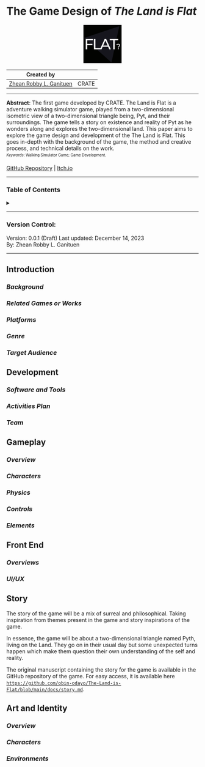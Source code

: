 # The Game Design of *The Land is Flat*

<div style="text-align: center;">
  <img src="/icon.svg" alt="Logo of The Land is Flat" width="100" height="auto">
</div>

| Created by              | |
|-------------------------|---------|
| [Zhean Robby L. Ganituen](github.io/obin-odayo) | CRATE   |
---
**Abstract**: The first game developed by CRATE. The Land is Flat is a adventure walking simulator game, played from a two-dimensional isometric view of a two-dimensional triangle being, Pyt, and their surroundings. The game tells a story on existence and reality of Pyt as he wonders along and explores the two-dimensional land. This paper aims to explore the game design and development of the The Land is Flat. This goes in-depth with the background of the game, the method and creative process, and technical details on the work.   
<sub><sup>*Keywords*: Walking Simulator Game; Game Development. </sup></sub>

[GitHub Repository](https://github.com/obin-odayo/The-Land-is-Flat) | [Itch.io]()

---

### Table of Contents

<details>
<summary></summary>

[**Introduction**](#1)  
___[Background](#1.1)  
___[Related Games or Works](#1.2)  
___[Platforms](#1.3)  
___[Genre](#1.4)  
___[Target Audience](#1.5)  

[**Development**](#2)  
___[Software and Tools](#2.1)  
___[Activities Plan](#2.2)  
___[Team](#2.3)  

[**Gameplay**](#3)  
___[Overview](#3.1)  
___[Characters](#3.2)  
___[Physics](#3.3)  
___[Controls](#3.4)  
___[Elements](#3.5)  

[**Front End**](#4)  
___[Overviews](#4.1)  
___[UI/UX](#4.2)  

[**Story**](#5)

[**Art and Identity**](#6)  
___[Overview](#6.1)  
___[Characters](#6.2)  
___[Environments](#6.3)
</details>

---

### Version Control:

Version: 0.0.1 (Draft)
Last updated: December 14, 2023   
By: Zhean Robby L. Ganituen

---

## Introduction <a name="1"></a>



### *Background* <a name="1.1"></a>


### *Related Games or Works* <a name="1.2"></a>
### *Platforms* <a name="1.3"></a>
### *Genre* <a name="1.4"></a>
### *Target Audience* <a name="1.5"></a>

## Development <a name="2"></a>
### *Software and Tools* <a name="2.1"></a>
### *Activities Plan* <a name="2.2"></a>
### *Team* <a name="2.3"></a>

## Gameplay <a name="3"></a>
### *Overview* <a name="3.1"></a>
### *Characters* <a name="3.2"></a>
### *Physics* <a name="3.3"></a>
### *Controls* <a name="3.4"></a>
### *Elements* <a name="3.5"></a>

## Front End <a name="4"></a>
### *Overviews* <a name="4.1"></a>
### *UI/UX* <a name="4.2"></a>

## Story <a name="5"></a>

The story of the game will be a mix of surreal and philosophical. Taking inspiration from themes present in the game and story inspirations of the game. 

In essence, the game will be about a two-dimensional triangle named Pyth, living on the Land. They go on in their usual day but some unexpected turns happen which make them question their own understanding of the self and reality.

The original manuscript containing the story for the game is available in the GitHub repository of the game. For easy access, it is available here [`https://github.com/obin-odayo/The-Land-is-Flat/blob/main/docs/story.md`](https://github.com/obin-odayo/The-Land-is-Flat/blob/main/docs/story.md).

## Art and Identity <a name="6"></a>
### *Overview* <a name="6.1"></a>
### *Characters* <a name="6.2"></a>
### *Environments* <a name="6.3"></a>

